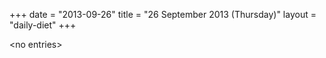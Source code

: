 +++
date = "2013-09-26"
title = "26 September 2013 (Thursday)"
layout = "daily-diet"
+++


\<no entries\>

